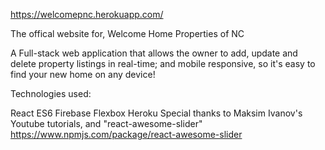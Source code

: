 https://welcomepnc.herokuapp.com/

The offical website for, Welcome Home Properties of NC


A Full-stack web application that allows the owner to add, update and delete property listings in real-time; and mobile responsive, so it's easy to find your new home on any device!

Technologies used:

React
ES6
Firebase
Flexbox
Heroku
Special thanks to Maksim Ivanov's Youtube tutorials, and "react-awesome-slider" https://www.npmjs.com/package/react-awesome-slider
